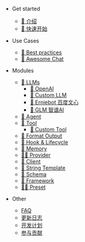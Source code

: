 - Get started
  - [:bookmark_tabs: 介绍](README.md)
  - [:bookmark: 快速开始](get_started/quick_start.md#快速开始)

- Use Cases
  - [🌟 Best practices](use_cases/intro.md#use-cases)
  - [:bookmark_tabs: Awesome Chat](use_cases/chat_usage.md#chat)

- Modules
  - [:notebook_with_decorative_cover: LLMs](modules/llm/llm.md#llm)
    - [:closed_book: OpenAI](modules/llm/openai.md#openai)
    - [📝 Custom LLM](modules/llm/custom_llm.md#custom-llm)
    - [:green_book: Erniebot 百度文心](modules/llm/erniebot.md#百度文心erniebot)
    - [:green_book: GLM 智谱AI](modules/llm/zhipu.md#智谱系列模型)
  - [:robot: Agent](modules/agent.md#agent)
  - [:toolbox: Tool](modules/tools/index#Tool)
    - [🧰 Custom Tool](modules/tools/custom_tool_usage.md#custom-tool)
  - [🐠 Format Output](modules/formatter.md#简介)
  - [:probing_cane: Hook & Lifecycle](modules/hook.md#what-is-hook)
  - [:department_store: Memory](modules/memory.md#memory)
  - [:man_with_probing_cane: Provider](modules/provider.md#provider)
  - [:muscle: Client](modules/client.md#client)
  - [:helicopter: String Template](modules/other/string_template.md#string-template)
  - [🏫 Schema](modules/schema.md#Schema)
  - [:hiking_boot: Framework](modules/framework.md#framework)
  - [:man_in_tuxedo: Preset](modules/preset.md#preset-角色预设)

- Other 
  - [FAQ](other/faq.md)
  - [更新日志](other/update.md)
  - [开发计划](other/plan.md)
  - [参与贡献](other/contribution.md#contributing-to-promptulate)
